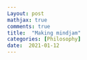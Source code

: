 ```yaml
---
Layout: post
mathjax: true
comments: true
title:  "Making mindjam"
categories: [Philosophy]
date:  2021-01-12
---
```

